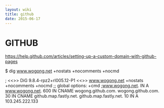 ```yaml
---
layout: wiki
title: github
date: 2015-06-17
---
```


# GITHUB


https://help.github.com/articles/setting-up-a-custom-domain-with-github-pages

$ dig www.wogong.net +nostats +nocomments +nocmd

; <<>> DiG 9.8.4-rpz2+rl005.12-P1 <<>> www.wogong.net +nostats +nocomments +nocmd
;; global options: +cmd
;www.wogong.net.			IN	A
www.wogong.net.		600	IN	CNAME	wogong.github.com.
wogong.github.com.	30	IN	CNAME	github.map.fastly.net.
github.map.fastly.net.	10	IN	A	103.245.222.133

